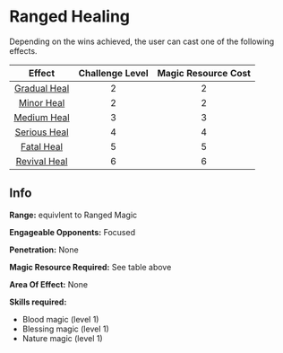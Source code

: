 # Ranged Healing

Depending on the wins achieved, the user can cast one of the following effects.

|                                   Effect                                   | Challenge Level | Magic Resource Cost |
| :-------------------------------------------------------------------------: | :-------------: | :-----------------: |
| [Gradual Heal](./../../../GeneralRules/NonCombatRules/Healing.md#gradual-heal) |        2        |          2          |
|   [Minor Heal](./../../../GeneralRules/NonCombatRules/Healing.md#minor-heal)   |        2        |          2          |
|  [Medium Heal](./../../../GeneralRules/NonCombatRules/Healing.md#medium-heal)  |        3        |          3          |
| [Serious Heal](./../../../GeneralRules/NonCombatRules/Healing.md#serious-heal) |        4        |          4          |
|   [Fatal Heal](./../../../GeneralRules/NonCombatRules/Healing.md#fatal-heal)   |        5        |          5          |
| [Revival Heal](./../../../GeneralRules/NonCombatRules/Healing.md#revival-heal) |        6        |          6          |

## Info

**Range:** equivlent to Ranged Magic

**Engageable Opponents:** Focused

**Penetration:** None

**Magic Resource Required:** See table above

**Area Of Effect:** None

**Skills required:**

- Blood magic (level 1)
- Blessing magic (level 1)
- Nature magic (level 1)
